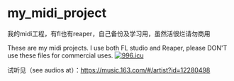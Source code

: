 # my_midi_project
我的midi工程，有fl也有reaper，自己备份及学习用，虽然活很烂请勿商用

These are my midi projects. I use both FL studio and Reaper, please DON'T use these files for commercial uses.
<a href="https://996.icu"><img src="https://img.shields.io/badge/link-996.icu-red.svg" alt="996.icu" /></a>

试听见（see audios at）：https://music.163.com/#/artist?id=12280498
